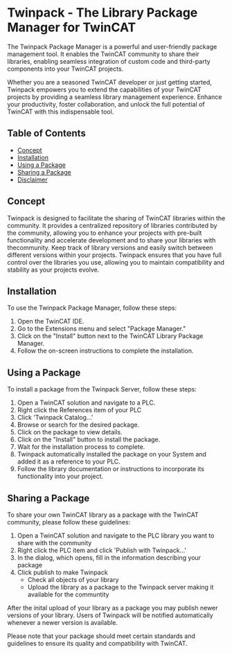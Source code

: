 # Twinpack - The Library Package Manager for TwinCAT

The Twinpack Package Manager is a powerful and user-friendly package management tool. It enables the TwinCAT community to share their libraries, enabling seamless integration of custom code and third-party components into your TwinCAT projects. 

Whether you are a seasoned TwinCAT developer or just getting started, Twinpack empowers you to extend the capabilities of your TwinCAT projects by providing a seamless library management experience. Enhance your productivity, foster collaboration, and unlock the full potential of TwinCAT with this indispensable tool.

## Table of Contents

- [Concept](#concept)
- [Installation](#installation)
- [Using a Package](#using-a-package)
- [Sharing a Package](#sharing-a-package)
- [Disclaimer](#disclaimer)

## Concept

Twinpack is designed to facilitate the sharing of TwinCAT libraries within the community. It provides a centralized repository of libraries contributed by the community, allowing you to enhance your projects with pre-built functionality and accelerate development and to share your libraries with thecommunity. Keep track of library versions and easily switch between different versions within your projects. Twinpack ensures that you have full control over the libraries you use, allowing you to maintain compatibility and stability as your projects evolve.

## Installation

To use the Twinpack Package Manager, follow these steps:

1. Open the TwinCAT IDE.
2. Go to the Extensions menu and select "Package Manager."
3. Click on the "Install" button next to the TwinCAT Library Package Manager.
4. Follow the on-screen instructions to complete the installation.


## Using a Package

To install a package from the Twinpack Server, follow these steps:

1. Open a TwinCAT solution and navigate to a PLC.
2. Right click the References item of your PLC
3. Click 'Twinpack Catalog...'
4. Browse or search for the desired package.
5. Click on the package to view details.
6. Click on the "Install" button to install the package.
7. Wait for the installation process to complete.
8. Twinpack automatically installed the package on your System and added it as a reference to your PLC.
9. Follow the library documentation or instructions to incorporate its functionality into your project.

## Sharing a Package

To share your own TwinCAT library as a package with the TwinCAT community, please follow these guidelines:

1. Open a TwinCAT solution and navigate to the PLC library you want to share with the community
2. Right click the PLC item and click 'Publish with Twinpack...'
3. In the dialog, which opens, fill in the information describing your package
4. Click publish to make Twinpack
   - Check all objects of your library
   - Upload the library as a package to the Twinpack server making it available for the communtity
  
After the inital upload of your library as a package you may publish newer versions of your library. Users of Twinpack will be notified automatically whenever a newer version is available.

Please note that your package should meet certain standards and guidelines to ensure its quality and compatibility with TwinCAT.

